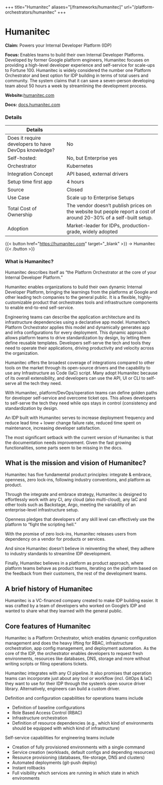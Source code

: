 +++
title="Humanitec"
aliases="[/frameworks/humanitec]"
url="/platform-orchestrators/humanitec"
+++

# Humanitec

**Claim:** Powers your Internal Developer Platform (IDP)

**Focus:**  Enables teams to build their own Internal Developer Platforms. Developed by former Google platform engineers, Humanitec focuses on providing a high-level developer experience and self-service for scale-ups to Fortune 100. Humanitec is widely considered the number one Platform Orchestrator and best option for IDP building in terms of total users and community. The system claims that it can save a seven-person developing team about 50 hours a week by streamlining the development process.

**Website:**[humanitec.com](https://humanitec.com/)

**Docs:** [docs.humanitec.com](https://docs.humanitec.com/)


### Details

| Details |  |
| --- | ----------- |
| Does it require developers to have DevOps knowledge? | No |
| Self-hosted: | No, but Enterprise yes |
| Orchestrator | Kubernetes |
| Integration Concept | API based, external drivers |
| Setup time first app | 4 hours |
| Source | Closed |
| Use Case | Scale up to Enterprise Setups |
| Total Cost of Ownership | The vendor doesn’t publish prices on the website but people report a cost of around 20-30% of a self-built setup. |
| Adoption | Market-leader for IDPs, production-grade, widely adopted |

{{< button href="https://humanitec.com" target="_blank" >}}
-> Humanitec
{{< /button >}}  

### What is Humanitec?
 
Humanitec describes itself as “the Platform Orchestrator at the core of your Internal Developer Platform.”
 
Humanitec enables organizations to build their own dynamic Internal Developer Platform, bringing the learnings from the platforms at Google and other leading tech companies to the general public. It is a flexible, highly-customizable product that orchestrates tools and infrastructure components to enable end-to-end self-service.

Engineering teams can describe the application architecture and its infrastructure dependencies using a declarative app model. Humanitec’s Platform Orchestrator applies this model and dynamically generates app and infra configurations for every deployment. This dynamic approach allows platform teams to drive standardization by design, by letting them define reusable templates. Developers self-serve the tech and tools they need to operate their applications, driving productivity and velocity across the organization.
 
Humanitec offers the broadest coverage of integrations compared to other tools on the market through its open-source drivers and the capability to use any Infrastructure as Code (IaC) script. Many adopt Humanitec because of its overall extensibility, and developers can use the API, UI or CLI to self-serve all the tech they need.
 
With Humanitec, platform/DevOps/operation teams can define golden paths for developer self-service and overcome ticket ops. This allows developers to self-serve the tech they need while ops stays in control (consistency and standardization by design.

An IDP built with Humanitec serves to increase deployment frequency and reduce lead time + lower change failure rate, reduced time spent on maintenance, increasing developer satisfaction.
 
The most significant setback with the current version of Humanitec is that the documentation needs improvement. Given the fast growing functionalities, some parts seem to be missing in the docs.
 
## What is the mission and vision of Humanitec?
 
Humanitec has five fundamental product principles: integrate & embrace, openness, zero lock-ins, following industry conventions, and platform as product.
 
Through the integrate and embrace strategy, Humanitec is designed to effortlessly work with any CI, any cloud (also multi-cloud), any IaC and other tools such as Backstage, Argo, meeting the variability of an enterprise-level infrastructure setup.
 
Openness pledges that developers of any skill level can effectively use the platform to “fight the scripting hell.”
 
With the promise of zero lock-ins, Humanitec releases users from dependency on a vendor for products or services.
 
And since Humanitec doesn’t believe in reinventing the wheel, they adhere to industry standards to streamline IDP development.

Finally, Humanitec believes in a platform as product approach, where platform teams behave as product teams, iterating on the platform based on the feedback from their customers, the rest of the development teams.
 
## A brief history of Humanitec
 
Humanitec is a VC-financed company created to make IDP building easier. It was crafted by a team of developers who worked on Google’s IDP and wanted to share what they learned with the general public.
 
## Core features of Humanitec
 
Humanitec is a Platform Orchestrator, which enables dynamic configuration management and does the heavy lifting for RBAC, infrastructure orchestration, app config management, and deployment automation. As the core of the IDP, the orchestrator enables developers to request fresh environments, resources like databases, DNS, storage and more without writing scripts or filing operations tickets.
 
Humanitec integrates with any CI pipeline. It also promises that operation teams can incorporate just about any tool or workflow (incl. GitOps & IaC) they want to use for their IDP through the system’s open source driver library. Alternatively, engineers can build a custom driver. 

Definition and configuration capabilities for operations teams include
- Definition of baseline configurations
- Role Based Access Control (RBAC)  
- Infrastructure orchestration
- Definition of resource dependencies (e.g., which kind of environments should be equipped with which kind of infrastructure)


Self-service capabilities for engineering teams include
- Creation of fully provisioned environments with a single command
- Service creation (workloads, default configs and depending resources)
- Resource provisioning (databases, file-storage, DNS and clusters)
- Automated deployments (git-push deploy)
- Instant rollbacks
- Full visibility which services are running in which state in which environments
